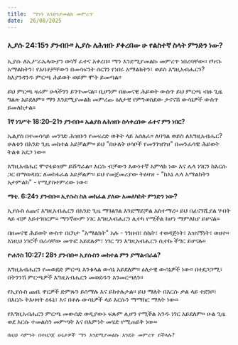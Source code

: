 ```yaml
---
title:  ማንን እንድንያመልክ መምረጥ
date:  26/08/2025
---
```


### ኢያሱ 24:15ን ያንብቡ። ኢያሱ ለሕዝቡ ያቀረበው ሁ የልስተኛ ስላት ምንድን ነው?

ኢያሱ ለኢሥራኤላውያን ወሳኝ ፈተና አቀረበ። ማን እንደሚያመልኩ መምረጥ ነበረባቸው። የካናኑ አማልክትን፣ የአባቶቻቸውን በመሳፍንት ሰርገን የነበሩ አማልክትን፣ ወይስ እግዚአብሔርን? ከእያንዳንዱ ምርጫ ሕይወት ወይም ሞት ይመጣል።

ይህ ምርጫ ዛሬም ሁላችንን ይገጥመናል። ቢሆንም በዘመናዊ ሕይወት ውስጥ ይህ ምርጫ ብዙ ጊዜ ግልጽ አይደለም። ማን እንደሚያመልክ መምረጡ ዕለታዊ የምንወስደው ታናናሽ ውሳኔዎች ውስጥ ይመለከታል።

**1ኛ ነገሥት 18:20–21ን ያንብቡ። ኤልያስ ለሕዝቡ ስላቀረበው ፈተና ምን ነበር?**

ኤልያስ በተመሳሳይ መንገድ ሕዝቡን የመፍረድ ወቅት ላይ አሰለፈ። ለባዓል ወይስ ለእግዚአብሔር? ሁለቱን በአንድ ጊዜ መከተል አይቻልም። ይህ "በሁለት ሀሳቦች የመንገዝገዝ" በመንፈሳዊ ሕይወት ትልቁ አደጋ ነው።

እግዚአብሔር ሞኖቴይዝም ይሹግራል። እርሱ ብቻውን እውነተኛ አምላክ ነው እና ሌላ ነገርን ከእርሱ ጋር በማወዳደር ለመከፋፈል አይቻልም። ይህ የመጀመሪያው ትዕዛዝ - "ከእኔ ሌላ አማልክትን አታምልክ" - የሚያስተምረው ነው።

**ማቴ. 6:24ን ያንብቡ። ኢየሱስ ስለ መክፈል ያለው አመለካከት ምንድን ነው?**

ኢየሱስ ዕጩና እግዚአብሔርን በአንድ ጊዜ ማገልገል እንደማይቻል አስተማረ። ይህ በፊናንሺያል ሃብት ላይ ብቻ አይተገበርም። ማንኛውም ነገር እግዚአብሔርን ሊተካ የሚችል ከሆነ ማምለክያ ይሆናል።

በዘመናዊ ሕይወት ውስጥ በርካታ "አማልክት" አሉ - ገንዘብ፣ ስኬት፣ ተወዳጅነት፣ አዝናኝነት፣ ወዘተ። እነዚህ ነገሮች በራሳቸው መጥፎ አይደሉም፣ ነገር ግን እግዚአብሔርን ሲተኩ ችግር ይሆናሉ።

**ዮሐንስ 10:27፣ 28ን ያንብቡ። ኢየሱስን መከተል ምን ያማልብራል?**

እግዚአብሔርን የመወደድ ምርጫ እንቁላል ውሳኔ አይደለም። ዕለታዊ ውሳኔዎች ነው። በተደጋጋሚ፣ በትንንሽ ምርጫዎች እግዚአብሔርን መወደዱን እንመርጣለን።

የኢየሱስ ጩቤ ዋርዎች ድምጹን ይሰማሉ እና ይከተሉታል። ይህ ማለት በእርሱ ቃል ላይ ተደንቦ፣ በእርሱ ትእዛዛት ዕፋኔ፣ እና በቶሉ ውሳኔዎች ላይ እርሱን ማማከር ማለት ነው።

የእግዚአብሔርን ምርጫ መውሰድ ወዲያውኑ ፍጹም ሊሆን የሚችል አንዱ ነገር አይደለም። ሁል ጊዜ ወደ እርሱ ተመልሰን መምጣት እና በእምነት መሄድ የሚጠይቅ ነው።

`በዚህ ሳምንት በተዘጋጀ ሁኔታዎች ማን እንደሚያመልኩ እንዴት መምረጥ ይችላሉ?`